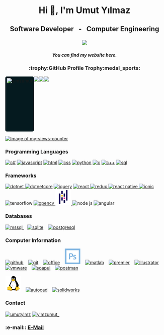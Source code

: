 <h1 align="center">Hi 👋, I'm Umut Yılmaz</h1>
<h2 align="center">Software Developer &ensp;-&ensp; Computer Engineering</h2>


<h3 align="center"><a href="http://umutylmz.com"><img src="https://github.com/ylmzumut/ylmzumut/blob/main/umutylmz.png" height="50"/></a><br/><h5 align="center">You can find my website here.</h5></h3>

<h3 align="center">:trophy:GitHub Profile Trophy:medal_sports:</h3>

<div align="center">
  <div style="display: flex;">
 <img src="https://github-profile-trophy.vercel.app/?username=ylmzumut&row=1&column=7&&no-frame=true&no-bg=true&margin-w=15&theme=gitdimmed" alt="ylmzumut" style="transform: scale(1); background-color: #051a1f; border-radius:5px; padding:5px;" />
 
<img src="https://github-readme-stats.vercel.app/api/top-langs/?username=ylmzumut&layout=compact&show_icons=true&title_color=38b26b&icon_color=38b26b&text_color=daf7dc&bg_color=051a1f&locale=en&hide_border=true" style="vertical-align: top; height:175px" />

<img src="https://github-readme-stats.vercel.app/api?username=ylmzumut&show_icons=enue&title_color=38b26b&icon_color=38b26b&text_color=daf7dc&bg_color=051a1f&locale=tr&hide_border=true" style="vertical-align: top; height:175px" />

<img src="https://github-readme-streak-stats.herokuapp.com?user=ylmzumut&theme=android-dark&hide_border=true&border_radius=5&locale=en&date_format=j%20M%5B%20Y%5D&background=051A1F" style="vertical-align: top; height:175px" />
  </div>
  
</div>

[![Image of my-views-counter](https://github.com/ylmzumut/my-views-counter/blob/master/svg/471639041/badge.svg)](https://github.com/ylmzumut/my-views-counter/blob/master/readme/471639041/week.md)



<h3 align="left" id="programming">Programming Languages</h3>
<p align="left">
<a href="#programming"><img src="https://skillicons.dev/icons?i=cs&theme=dark" alt="c#" height="50"/></a>
<a href="#programming"><img src="https://skillicons.dev/icons?i=javascript&theme=dark" alt="javascript" height="50"/></a>
<a href="#programming"><img src="https://skillicons.dev/icons?i=html&theme=dark" alt="html" height="50"/></a>
<a href="#programming"><img src="https://skillicons.dev/icons?i=css&theme=dark" alt="css" height="50"/></a>
<a href="#programming"><img src="https://skillicons.dev/icons?i=py&theme=dark" alt="python" height="50"/></a>
<a href="#programming"><img src="https://skillicons.dev/icons?i=c&theme=dark" alt="c" height="50"/></a>
<a href="#programming"><img src="https://skillicons.dev/icons?i=cpp&theme=dark" alt="c++" height="50"/></a>
<a href="#programming"><img src="https://github.com/ylmzumut/ylmzumut/blob/main/skills/SQL.png?raw=true" alt="sql" height="50"/> </a>
  </p>
  
<h3 align="left" id="framework">Frameworks</h3>
<p align="left" >
<a href="#framework"><img src="https://github.com/ylmzumut/ylmzumut/blob/main/skills/DotNet.png" alt="dotnet" height="50"/>  </a>
<a href="#framework"><img src="https://github.com/ylmzumut/ylmzumut/blob/main/skills/DotNetCore.png" alt="dotnetcore" height="50"/></a>
<a href="#framework"><img src="https://github.com/ylmzumut/ylmzumut/blob/main/skills/JQuery.png" alt="jquery" width="50" height="50"/></a>
<a href="#framework"><img src="https://github.com/ylmzumut/ylmzumut/blob/main/skills/React.png" alt="react"  height="50"/>  </a>
<a href="#framework"><img src="https://github.com/ylmzumut/ylmzumut/blob/main/skills/Redux.png" alt="redux" height="50"/>  </a>
<a href="#framework"><img src="https://github.com/ylmzumut/ylmzumut/blob/main/skills/React_Native.png" alt="react native"  height="50"/>  </a>
<a href="#framework"><img src="https://github.com/ylmzumut/ylmzumut/blob/main/skills/Ionic.png" alt="ionic"  height="50"/>  </a>
<br/>
<img src="https://skillicons.dev/icons?i=tensorflow&theme=dark"  alt="tensorflow"  height="50" />
<a href="#framework"><img src="https://github.com/ylmzumut/ylmzumut/blob/main/skills/OpenCV.png" alt="opencv"  height="50"/>  </a>
<a href="#framework"><img src="https://raw.githubusercontent.com/devicons/devicon/2ae2a900d2f041da66e950e4d48052658d850630/icons/pandas/pandas-original.svg" alt="pandas" width="50" height="50"/>    </a>
<img src="https://skillicons.dev/icons?i=nodejs&theme=dark" alt="node js"  height="50" />
<img src="https://skillicons.dev/icons?i=angular&theme=dark"  alt="angular"  height="50" />

</p>
    
<h3 align="left" id="datebase">Databases</h3>
<p align="left" >
  <!-- MSSQL -->
<a href="#datebase"><img src="https://i.hizliresim.com/7ulhk0y.png" alt="mssql" height="50"/>  </a>
<!-- SQLite -->&ensp;
<a href="#datebase"><img src="https://www.vectorlogo.zone/logos/sqlite/sqlite-icon.svg" alt="sqlite" height="50"/></a>
  <!-- postgresql -->&ensp;
  <a href="#datebase"><img src="https://upload.wikimedia.org/wikipedia/commons/thumb/2/29/Postgresql_elephant.svg/745px-Postgresql_elephant.svg.png" alt="postgresql" height="50"/> </a>
</p>

<h3 align="left" id="cominfo">Computer Information</h3>
<p align="left" >
<!-- github -->
 <a href="#cominfo"><img src="https://cdn-icons-png.flaticon.com/512/25/25231.png" alt="github" height="50"/></a>
<!-- git -->&ensp;
   <a href="#cominfo"><img src="https://www.vectorlogo.zone/logos/git-scm/git-scm-icon.svg" alt="git" height="50"/></a>
<!-- office -->&ensp;
   <a href="#cominfo"><img src="https://upload.wikimedia.org/wikipedia/commons/thumb/0/0c/Microsoft_Office_logo_%282013%E2%80%932019%29.svg/1728px-Microsoft_Office_logo_%282013%E2%80%932019%29.svg.png" alt="office" height="50"/></a>
<!-- photoshop -->&ensp;
   <a href="#cominfo"><img src="https://raw.githubusercontent.com/devicons/devicon/master/icons/photoshop/photoshop-line.svg" alt="photoshop" height="50"/></a>
<!-- matlab -->&ensp;
 <a href="#cominfo"><img src="https://upload.wikimedia.org/wikipedia/commons/2/21/Matlab_Logo.png" alt="matlab" height="50"/></a>
<!-- premier -->&ensp;
   <a href="#cominfo"><img src="https://ph-test-11.slatic.net/p/c1ed676f6c550b5537b93f23cefa031e.png" alt="premier" height="50"/></a>
<!-- illustrator -->&ensp;
 <a href="#cominfo"><img src="https://www.vectorlogo.zone/logos/adobe_illustrator/adobe_illustrator-icon.svg" alt="illustrator" height="50"/></a>
<!-- vmware -->&ensp;
   <a href="#cominfo"><img src="https://www.freepnglogos.com/uploads/vmware-png-logo/vmware-workstation-universal-keygen-png-logo-0.png" alt="vmware" height="50"/></a>
  <!-- soapui -->&ensp;
   <a href="#cominfo"><img src="https://www.soapui.org/smartbearbrand/media/images/logos/product-only/su_product-only-clr.svg" alt="soapui" height="50"/></a>
  <!-- postman -->&ensp;
   <a href="#cominfo"><img src="https://www.vectorlogo.zone/logos/getpostman/getpostman-icon.svg" alt="postman" height="50"/></a>
      <!-- linux -->&ensp;  <br/>   <br/> 
 <a href="#cominfo"><img src="https://raw.githubusercontent.com/devicons/devicon/master/icons/linux/linux-original.svg" alt="linux" height="50"/></a>
  <!-- autocad -->&ensp;
   <a href="#cominfo"><img src="https://1.bp.blogspot.com/-Ynk6RtwM4rE/XrgR7i5obQI/AAAAAAACRco/Kz9NDMA_F_YEjQLJDwwsbStjT5Tl4a9vQCK4BGAsYHg/d/AutoCAD_2018_icon.png" alt="autocad" height="50"/></a>
  <!-- solidworks -->&ensp;
   <a href="#cominfo"><img src="https://icon-library.com/images/solidworks-icon/solidworks-icon-24.jpg" alt="solidworks" height="50"/></a>
</p>

<h3 align="left">Contact</h3>
<p align="left">
<a href="https://linkedin.com/in/umutylmz" target="blank"><img align="center"  src="https://raw.githubusercontent.com/rahuldkjain/github-profile-readme-generator/master/src/images/icons/Social/linked-in-alt.svg" alt="umutylmz" height="30" width="45"/></a> <a href="https://instagram.com/ylmzumut_" target="blank"><img align="center" src="https://raw.githubusercontent.com/rahuldkjain/github-profile-readme-generator/master/src/images/icons/Social/instagram.svg" alt="ylmzumut_" height="30" width="45"/></a>
 <h3 display="flex" align-items"center">:e-mail:: <a href="mailto:umutylmz.ce@gmail.com" target="blank">E-Mail</h3></a> 
</p>
